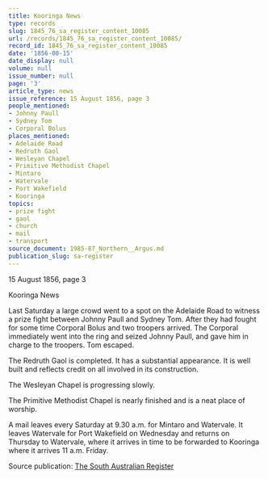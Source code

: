 ```yaml
---
title: Kooringa News
type: records
slug: 1845_76_sa_register_content_10085
url: /records/1845_76_sa_register_content_10085/
record_id: 1845_76_sa_register_content_10085
date: '1856-08-15'
date_display: null
volume: null
issue_number: null
page: '3'
article_type: news
issue_reference: 15 August 1856, page 3
people_mentioned:
- Johnny Paull
- Sydney Tom
- Corporal Bolus
places_mentioned:
- Adelaide Road
- Redruth Gaol
- Wesleyan Chapel
- Primitive Methodist Chapel
- Mintaro
- Watervale
- Port Wakefield
- Kooringa
topics:
- prize fight
- gaol
- church
- mail
- transport
source_document: 1985-87_Northern__Argus.md
publication_slug: sa-register
---
```


15 August 1856, page 3

Kooringa News

Last Saturday a large crowd went to a spot on the Adelaide Road to witness a prize fight between Johnny Paull and Sydney Tom.  After they had fought for some time Corporal Bolus and two troopers arrived.  The Corporal immediately went into the ring and seized Johnny Paull, and gave him in charge to the troopers.  Tom escaped.

The Redruth Gaol is completed.  It has a substantial appearance.  It is well built and reflects credit on all involved in its construction.

The Wesleyan Chapel is progressing slowly.

The Primitive Methodist Chapel is nearly finished and is a neat place of worship.

A mail leaves every Saturday at 9.30 a.m. for Mintaro and Watervale.  It leaves Watervale for Port Wakefield on Wednesday and returns on Thursday to Watervale, where it arrives in time to be forwarded to Kooringa where it arrives 11 a.m. Friday.

Source publication: [The South Australian Register](/publications/sa-register/)
